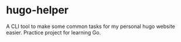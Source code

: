 # hugo-helper
A CLI tool to make some common tasks for my personal hugo website easier. Practice project for learning Go.
